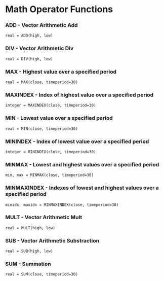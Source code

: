 # Math Operator Functions
### ADD - Vector Arithmetic Add
```
real = ADD(high, low)
```

### DIV - Vector Arithmetic Div
```
real = DIV(high, low)
```

### MAX - Highest value over a specified period
```
real = MAX(close, timeperiod=30)
```

### MAXINDEX - Index of highest value over a specified period
```
integer = MAXINDEX(close, timeperiod=30)
```

### MIN - Lowest value over a specified period
```
real = MIN(close, timeperiod=30)
```

### MININDEX - Index of lowest value over a specified period
```
integer = MININDEX(close, timeperiod=30)
```

### MINMAX - Lowest and highest values over a specified period
```
min, max = MINMAX(close, timeperiod=30)
```

### MINMAXINDEX - Indexes of lowest and highest values over a specified period
```
minidx, maxidx = MINMAXINDEX(close, timeperiod=30)
```

### MULT - Vector Arithmetic Mult
```
real = MULT(high, low)
```

### SUB - Vector Arithmetic Substraction
```
real = SUB(high, low)
```

### SUM - Summation
```
real = SUM(close, timeperiod=30)
```

